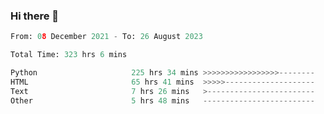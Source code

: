 ### Hi there 👋

<!--START_SECTION:waka-->

```python
From: 08 December 2021 - To: 26 August 2023

Total Time: 323 hrs 6 mins

Python                     225 hrs 34 mins >>>>>>>>>>>>>>>>>--------   68.58 %
HTML                       65 hrs 41 mins  >>>>>--------------------   19.97 %
Text                       7 hrs 26 mins   >------------------------   02.26 %
Other                      5 hrs 48 mins   -------------------------   01.77 %
```

<!--END_SECTION:waka-->

